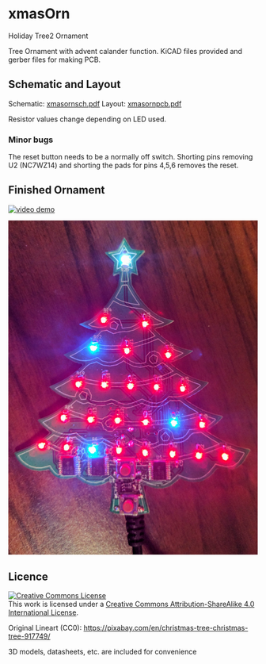 # xmasOrn
Holiday Tree2 Ornament

Tree Ornament with advent calander function. KiCAD files provided and gerber files for making PCB.


## Schematic and Layout
Schematic: [xmasornsch.pdf](https://github.com/agrede/xmasOrn/blob/master/xmasornsch.pdf)
Layout: [xmasornpcb.pdf](https://github.com/agrede/xmasOrn/blob/master/xmasornpcb.pdf)

Resistor values change depending on LED used.

### Minor bugs
The reset button needs to be a normally off switch. Shorting pins removing U2 (NC7WZ14) and shorting the pads for pins 4,5,6 removes the reset.

## Finished Ornament
[![video demo](http://img.youtube.com/vi/HeA6XnS5Pd0/0.jpg)](http://www.youtube.com/watch?v=HeA6XnS5Pd0)

![finished ornament](https://github.com/agrede/xmasOrn/blob/master/TreeFinal.jpg)

## Licence

<a rel="license" href="http://creativecommons.org/licenses/by-sa/4.0/"><img alt="Creative Commons License" style="border-width:0" src="https://i.creativecommons.org/l/by-sa/4.0/88x31.png" /></a><br />This work is licensed under a <a rel="license" href="http://creativecommons.org/licenses/by-sa/4.0/">Creative Commons Attribution-ShareAlike 4.0 International License</a>.

Original Lineart (CC0):
https://pixabay.com/en/christmas-tree-christmas-tree-917749/

3D models, datasheets, etc. are included for convenience
